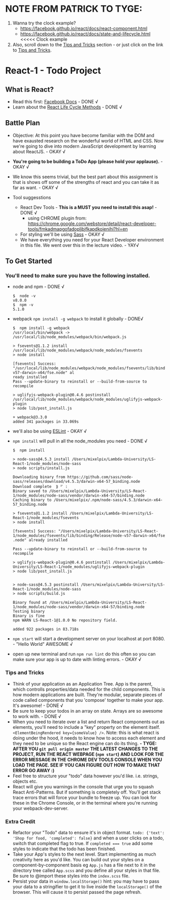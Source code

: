 # NOTE FROM PATRICK TO TYGE:
1. Wanna try the clock example?
   - https://facebook.github.io/react/docs/react-component.html
   - https://facebook.github.io/react/docs/state-and-lifecycle.html <<<<< Clock example  
2. Also, scroll down to the [Tips and Tricks](https://github.com/mixelpixel/LS-React-1/blob/master/ReadMe.md#tips-and-tricks) section - or just click on the link to [Tips and Tricks](https://github.com/mixelpixel/LS-React-1/blob/master/ReadMe.md#tips-and-tricks).

# React-1 - Todo Project

## What is React?
- Read this first: [Facebook Docs](https://facebook.github.io/react/docs/hello-world.html) - DONE √
- Learn about the [React Life Cycle Methods](https://engineering.musefind.com/react-lifecycle-methods-how-and-when-to-use-them-2111a1b692b1) - DONE √

## Battle Plan
 - Objective: At this point you have become familiar with the DOM and have exausted research on the wonderful world of HTML and CSS. Now we're going to dive into modern JavaScript development by learning about ReactJS. - OKAY √
 - **You're going to be building a ToDo App (please hold your applause).** - OKAY √
 - We know this seems trivial, but the best part about this assignment is that is shows off some of the strengths of react and you can take it as far as want. - OKAY √

  - Tool suggesstions
    - React Dev Tools - **This is a MUST you need to install this asap!** - DONE √
      - using CHROME plugin from: https://chrome.google.com/webstore/detail/react-developer-tools/fmkadmapgofadopljbjfkapdkoienihi?hl=en
    - For styling we'll be using [Sass](http://sass-lang.com/) - OKAY √
    - We have everything you need for your React Developer environment in this file. We went over this in the lecture video. - YAY√

## To Get Started
### You'll need to make sure you have the following installed.
  - node and npm - DONE √
    ```console
    $  node -v
    v8.0.0
    $  npm -v
    5.1.0
    ```

  - webpack `npm install -g webpack` to install it globally - DONE√
    ```console
    $  npm install -g webpack
    /usr/local/bin/webpack -> /usr/local/lib/node_modules/webpack/bin/webpack.js

    > fsevents@1.1.2 install /usr/local/lib/node_modules/webpack/node_modules/fsevents
    > node install

    [fsevents] Success: "/usr/local/lib/node_modules/webpack/node_modules/fsevents/lib/binding/Release/node-v57-darwin-x64/fse.node" al
    ready installed
    Pass --update-binary to reinstall or --build-from-source to recompile

    > uglifyjs-webpack-plugin@0.4.6 postinstall /usr/local/lib/node_modules/webpack/node_modules/uglifyjs-webpack-plugin
    > node lib/post_install.js

    + webpack@3.3.0
    added 341 packages in 33.069s
    ```
  - we'll also be using [ESLint](https://www.npmjs.com/package/eslint-watch) - OKAY √
  - `npm install` will pull in all the node_modules you need - DONE √
    ```console
    $  npm install

    > node-sass@4.5.3 install /Users/mixelpix/Lambda-University/LS-React-1/node_modules/node-sass
    > node scripts/install.js

    Downloading binary from https://github.com/sass/node-sass/releases/download/v4.5.3/darwin-x64-57_binding.node
    Download complete  ⸩ ⠋ :
    Binary saved to /Users/mixelpix/Lambda-University/LS-React-1/node_modules/node-sass/vendor/darwin-x64-57/binding.node
    Caching binary to /Users/mixelpix/.npm/node-sass/4.5.3/darwin-x64-57_binding.node

    > fsevents@1.1.2 install /Users/mixelpix/Lambda-University/LS-React-1/node_modules/fsevents
    > node install

    [fsevents] Success: "/Users/mixelpix/Lambda-University/LS-React-1/node_modules/fsevents/lib/binding/Release/node-v57-darwin-x64/fse
    .node" already installed

    Pass --update-binary to reinstall or --build-from-source to recompile

    > uglifyjs-webpack-plugin@0.4.6 postinstall /Users/mixelpix/Lambda-University/LS-React-1/node_modules/uglifyjs-webpack-plugin
    > node lib/post_install.js


    > node-sass@4.5.3 postinstall /Users/mixelpix/Lambda-University/LS-React-1/node_modules/node-sass
    > node scripts/build.js

    Binary found at /Users/mixelpix/Lambda-University/LS-React-1/node_modules/node-sass/vendor/darwin-x64-57/binding.node
    Testing binary
    Binary is fine
    npm WARN LS-React-1@1.0.0 No repository field.

    added 922 packages in 83.718s
    ```
  - `npm start` will start a development server on your localhost at port 8080. - "Hello World" AWESOME √
  - open up new terminal and run `npm run lint` do this often so you can make sure your app is up to date with linting errors. - OKAY √

### Tips and Tricks
  - Think of your application as an Application Tree. App is the parent, which controlls properties/data needed for the child components. This is how modern applications are built. They're modular, separate pieces of code called components that you 'compose' together to make your app. It's awesome! - DONE √
  - Be sure to keep your todos in an array on state. Arrays are so awesome to work with. - DONE √
  - When you need to iterate over a list and return React components out as elements, you'll need to include a "key" property on the element itself. `<ElementBeingRendered key={someValue} />`. Note: this is what react is doing under the hood, it needs to know how to access each element and they need to be unique so the React engine can do its thing. **- TYGE: AFTER YOU `git pull origin master` THE LATEST CHANGES TO THE PROJECT, RUN THE REACT WEBPAGE (`npm start`) AND LOOK FOR THE ERROR MESSAGE IN THE CHROME DEV TOOLS CONSOLE WHEN YOU LOAD THE PAGE. SEE IF YOU CAN FIGURE OUT HOW TO MAKE THAT ERROR GO AWAY :)**
  - Feel free to structure your "todo" data however you'd like. i.e. strings, objects etc.
  - React will give you warnings in the console that urge you to squash React Anti-Patterns. But if something is completely off. You'll get stack trace errors that will force your bundle to freeze up. You can look for these in the Chrome Console, or in the terminal where you're running your webpack-dev-server.

### Extra Credit
  - Refactor your "Todo" data to ensure it's in object format. `todo: {'text': 'Shop for food, 'completed': false}` and when a user clicks on a todo, switch that completed flag to true. If `completed === true` add some styles to indicate that the todo has been finished.
  - Take your App's styles to the next level. Start implementing as much creativity here as you'd like. You can build out your styles on a component-by-component basis eg `App.js` has a file next to it in the directory tree called `App.scss` and you define all your styles in that file. Be sure to @import these styles into the `index.scss` file.
  - Persist your data in `window.localStorage()` hint: you may have to pass your data to a stringifier to get it to live inside the `localStorage()` of the browser. This will cause it to persist passed the page refresh.
